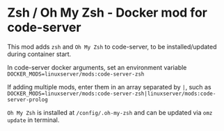 # Zsh / Oh My Zsh - Docker mod for code-server

This mod adds `zsh` and `Oh My Zsh` to code-server, to be installed/updated during container start.

In code-server docker arguments, set an environment variable `DOCKER_MODS=linuxserver/mods:code-server-zsh`

If adding multiple mods, enter them in an array separated by `|`, such as `DOCKER_MODS=linuxserver/mods:code-server-zsh|linuxserver/mods:code-server-prolog`

`Oh My Zsh` is installed at `/config/.oh-my-zsh` and can be updated via `omz update` in terminal.
